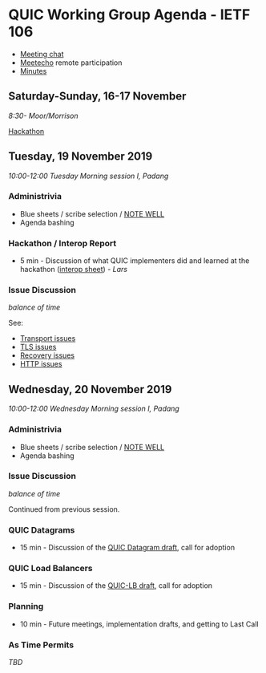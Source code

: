# QUIC Working Group Agenda - IETF 106

* [Meeting chat](xmpp:quic@jabber.ietf.org?join)
* [Meetecho](http://www.meetecho.com/ietf106/quic) remote participation
* [Minutes](https://etherpad.ietf.org/p/notes-ietf-106-quic?useMonospaceFont=true)



## Saturday-Sunday, 16-17 November

*8:30-	Moor/Morrison*

[Hackathon](https://trac.ietf.org/trac/ietf/meeting/wiki/106hackathon)

## Tuesday, 19 November 2019

*10:00-12:00	Tuesday Morning session I, Padang*

### Administrivia

* Blue sheets / scribe selection / [NOTE WELL](https://www.ietf.org/about/note-well.html)
* Agenda bashing

### Hackathon / Interop Report

* 5 min - Discussion of what QUIC implementers did and learned at the hackathon ([interop sheet](https://docs.google.com/spreadsheets/d/1D0tW89vOoaScs3IY9RGC0UesWGAwE6xyLk0l4JtvTVg/edit#gid=1965785440)) - *Lars*


### Issue Discussion

*balance of time*

See:
 * [Transport issues](https://github.com/quicwg/base-drafts/issues?utf8=✓&q=is%3Aissue%20is%3Aopen%20label%3A-transport%20label%3Adesign)
 * [TLS issues](https://github.com/quicwg/base-drafts/issues?utf8=✓&q=is%3Aissue%20is%3Aopen%20label%3A-tls%20label%3Adesign)
 * [Recovery issues](https://github.com/quicwg/base-drafts/issues?utf8=✓&q=is%3Aissue%20is%3Aopen%20label%3A-recovery%20label%3Adesign)
 * [HTTP issues](https://github.com/quicwg/base-drafts/issues?utf8=✓&q=is%3Aissue+is%3Aopen+label%3A-http+label%3Adesign+)


## Wednesday, 20 November 2019

*10:00-12:00	Wednesday Morning session I, Padang*

### Administrivia

* Blue sheets / scribe selection / [NOTE WELL](https://www.ietf.org/about/note-well.html)
* Agenda bashing


### Issue Discussion

*balance of time*

Continued from previous session.


### QUIC Datagrams

* 15 min - Discussion of the [QUIC Datagram draft](https://tools.ietf.org/html/draft-pauly-quic-datagram-05), call for adoption

### QUIC Load Balancers

* 15 min - Discussion of the [QUIC-LB draft](https://tools.ietf.org/html/draft-duke-quic-load-balancers-06), call for adoption

### Planning

* 10 min - Future meetings, implementation drafts, and getting to Last Call


### As Time Permits

_TBD_
